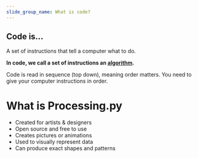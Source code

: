 ```yaml
---
slide_group_name: What is code?
---
```


## Code is...

A set of instructions that tell a computer what to do.

**In code, we call a set of instructions an [algorithm](#).**

<aside>
Code is read in sequence (top down), meaning order matters. You need to give your computer instructions in order.
</aside>

# What is Processing.py

* Created for artists & designers
* Open source and free to use
* Creates pictures or animations
* Used to visually represent data
* Can produce exact shapes and patterns

